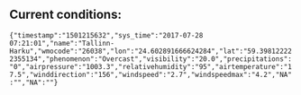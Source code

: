 ## Current conditions: 
 ``` {"timestamp":"1501215632","sys_time":"2017-07-28 07:21:01","name":"Tallinn-Harku","wmocode":"26038","lon":"24.602891666624284","lat":"59.398122222355134","phenomenon":"Overcast","visibility":"20.0","precipitations":"0","airpressure":"1003.3","relativehumidity":"95","airtemperature":"17.5","winddirection":"156","windspeed":"2.7","windspeedmax":"4.2","NA":"","NA":""} ```
